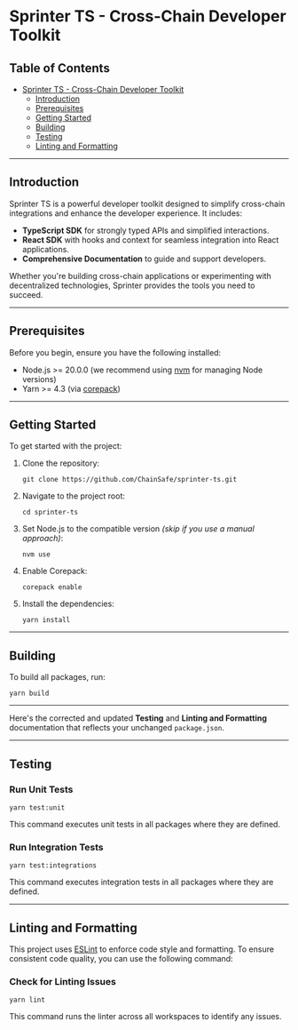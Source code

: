 # Sprinter TS - Cross-Chain Developer Toolkit

## Table of Contents

- [Sprinter TS - Cross-Chain Developer Toolkit](#sprinter-ts---cross-chain-developer-toolkit)
    - [Introduction](#introduction)
    - [Prerequisites](#prerequisites)
    - [Getting Started](#getting-started)
    - [Building](#building)
    - [Testing](#testing)
    - [Linting and Formatting](#linting-and-formatting)

---

<a name="introduction"></a>
## Introduction

Sprinter TS is a powerful developer toolkit designed to simplify cross-chain integrations and enhance the developer experience. It includes:

- **TypeScript SDK** for strongly typed APIs and simplified interactions.
- **React SDK** with hooks and context for seamless integration into React applications.
- **Comprehensive Documentation** to guide and support developers.

Whether you're building cross-chain applications or experimenting with decentralized technologies, Sprinter provides the tools you need to succeed.

---

<a name="prerequisites"></a>
## Prerequisites

Before you begin, ensure you have the following installed:

- Node.js >= 20.0.0 (we recommend using [nvm](https://github.com/nvm-sh/nvm) for managing Node versions)
- Yarn >= 4.3 (via [corepack](https://github.com/nodejs/corepack))

---

<a name="getting-started"></a>
## Getting Started

To get started with the project:

1. Clone the repository:
   ```shell
   git clone https://github.com/ChainSafe/sprinter-ts.git
   ```

2. Navigate to the project root:
   ```shell
   cd sprinter-ts
   ```

3. Set Node.js to the compatible version _(skip if you use a manual approach)_:
   ```shell
   nvm use
   ```

4. Enable Corepack:
   ```shell
   corepack enable
   ```

5. Install the dependencies:
   ```shell
   yarn install
   ```

---

<a name="building"></a>
## Building

To build all packages, run:

```shell
yarn build
```

---

Here's the corrected and updated **Testing** and **Linting and Formatting** documentation that reflects your unchanged `package.json`.

---

<a name="testing"></a>
## Testing

### Run Unit Tests

```shell
yarn test:unit
```

This command executes unit tests in all packages where they are defined.

### Run Integration Tests

```shell
yarn test:integrations
```

This command executes integration tests in all packages where they are defined.

---

<a name="linting-and-formatting"></a>
## Linting and Formatting

This project uses [ESLint](https://eslint.org/) to enforce code style and formatting. To ensure consistent code quality, you can use the following command:

### Check for Linting Issues

```shell
yarn lint
```

This command runs the linter across all workspaces to identify any issues.

